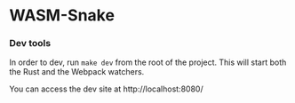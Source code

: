 # WASM-Snake

### Dev tools

In order to dev, run `make dev` from the root of the project. This will start both the Rust and the Webpack watchers.

You can access the dev site at http://localhost:8080/
